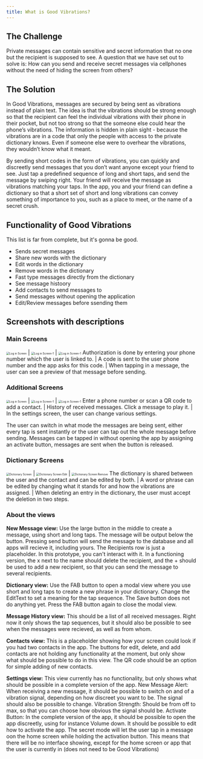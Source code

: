 ```yaml
---
title: What is Good Vibrations?
---
```


## The Challenge

Private messages can contain sensitive and secret information that no one but the recipient is supposed to see. A question that we have set out to solve is: How can you send and receive secret messages via cellphones without the need of hiding the screen from others?

## The Solution

In Good Vibrations, messages are secured by being sent as vibrations instead of plain text. The idea is that the vibrations should be strong enough so that the recipient can feel the individual vibrations with their phone in their pocket, but not too strong so that the someone else could hear the phone’s vibrations. The information is hidden in plain sight - because the vibrations are in a code that only the people with access to the private dictionary knows. Even if someone else were to overhear the vibrations, they wouldn’t know what it meant. 

By sending short codes in the form of vibrations, you can quickly and discreetly send messages that you don’t want anyone except your friend to see. Just tap a predefined sequence of long and short taps, and send the message by swiping right. Your friend will receive the message as vibrations matching your taps. In the app, you and your friend can define a dictionary so that a short set of short and long vibrations can convey something of importance to you, such as a place to meet, or the name of a secret crush.


## Functionality of Good Vibrations 

This list is far from complete, but it's gonna be good.

* Sends secret messages
* Share new words with the dictionary
* Edit words in the dictionary
* Remove words in the dictionary
* Fast type messages directly from the dictionary
* See message histoory
* Add contacts to send messages to
* Send messages without opening the application
* Edit/Review messages before ssending them

## Screenshots with descriptions 

### Main Screens

<img src="images\Log in Screen.png" alt="Log in Screen" style="zoom:50%;" /> | <img src="images\Log in Screen-1.png" alt="Log in Screen-1" style="zoom:50%;" /> | <img src="images\Send Message Screen (1)-1602833993789.png" alt="Log in Screen-1" style="zoom:50%;" />
Authorization is done by entering your phone number which the user is linked to. | A code is sent to the user phone number and the app asks for this code. | When tapping in a message, the user can see a preview of that message before sending.

### Additional Screens

<img src="images\Contacts Screen.png" alt="Log in Screen" style="zoom:50%;" /> | <img src="images\Messages Screen.png" alt="Log in Screen-1" style="zoom:50%;" /> | <img src="images\Settings Screen.png" alt="Log in Screen-1" style="zoom:50%;" />
Enter a phone number or scan a QR code to add a contact. | History of received messages. Click a message to play it. | In the settings screen, the user can change various settings.


The user can switch in what mode the messages are being sent, either every tap is sent instantly or the user can tap out the whole message before sending. Messages can be tapped in without opening the app by assigning an activate button, messages are sent when the button is released.

### Dictionary Screens

<img src="images\Dictionary Screen.png" alt="Dictionary Screen" style="zoom:50%;" /> | <img src="images\Dictionary Screen Edit.png" alt="Dictionary Screen Edit" style="zoom:50%;" /> | <img src="images\Dictionary Screen 1.png" alt="Dictionary Screen Remove" style="zoom:50%;" />
The dictionary is shared between the user and the contact and can be edited by both. | A word or phrase can be edited by changing what it stands for and how the vibrations are assigned. | When deleting an entry in the dictionary, the user must accept the deletion in two steps.

### About the views

**New Message view:**
Use the large button in the middle to create a message, using short and long taps. The message will be output below the button. Pressing send button will send the message to the database and all apps will recieve it, including yours.
The Recipients row is just a placeholder. In this prototype, you can't interact with it. In a functioning version, the x next to the name should delete the recipient, and the + should be used to add a new recipient, so that you can send the message to several recipients.

**Dictionary view:**
Use the FAB button to open a modal view where you use short and long taps to create a new phrase in your dictionary. Change the EditText to set a meaning for the tap sequence. The Save button does not do anything yet. Press the FAB button again to close the modal view. 

**Message History view:**
This should be a list of all received messages. Right now it only shows the tap sequences, but it should also be possible to see when the messages were recieved, as well as from whom.

**Contacts view:** 
This is a placeholder showing how your screen could look if you had two contacts in the app. The buttons for edit, delete, and add contacts are not holding any functionality at the moment, but only show what should be possible to do in this view. The QR code should be an option for simple adding of new contacts. 

**Settings view:** 
This view currently has no functionality, but only shows what should be possible in a complete version of the app. 
New Message Alert: When receiving a new message, it should be possible to switch on and of a vibration signal, depending on how discreet you want to be. The signal should also be possible to change. 
Vibration Strength: Should be from off to max, so that you can choose how obvious the signal should be. 
Activate Button: In the complete version of the app, it should be possible to open the app discreetly, using for instance Volume down. It should be possible to edit how to activate the app. The secret mode will let the user tap in a message oon the home screen while holding the activation button. This means that there will be no interface showing, except for the home screen or app that the user is currently in (does not need to be Good Vibrations)


